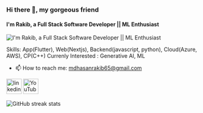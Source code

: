 ### Hi there 👋, my gorgeous friend 
#### I'm Rakib, a Full Stack Software Developer || ML Enthusiast
![I'm Rakib, a Full Stack Software Developer || ML Enthusiast](https://yt3.googleusercontent.com/dg59Xdrucn2Oqk_i_O0FQTTwRtCZvLhxHTDC6Fl4JQt5AawNG5mREes1a0QeUtpM71fQSlvP=w1707-fcrop64=1,00005a57ffffa5a8-k-c0xffffffff-no-nd-rj)

Skills: App(Flutter), Web(Nextjs), Backend(javascript, python), Cloud(Azure, AWS), CP(C++)
Currenly Interested : Generative AI, ML



- 📫 How to reach me: mdhasanrakib65@gmail.com 

[<img src='https://cdn-icons-png.flaticon.com/128/3536/3536505.png' alt='linkedin' height='40'>](https://www.linkedin.com/in/https://www.linkedin.com/in/rakib-hasan-cuet//)  [<img src='https://cdn-icons-png.flaticon.com/128/1384/1384060.png' alt='YouTube' height='40'>](https://www.youtube.com/channel/https://www.youtube.com/@Rakib_Hasan65)  


![GitHub streak stats](https://streak-stats.demolab.com/?user=Rakib-Hasan25)  


